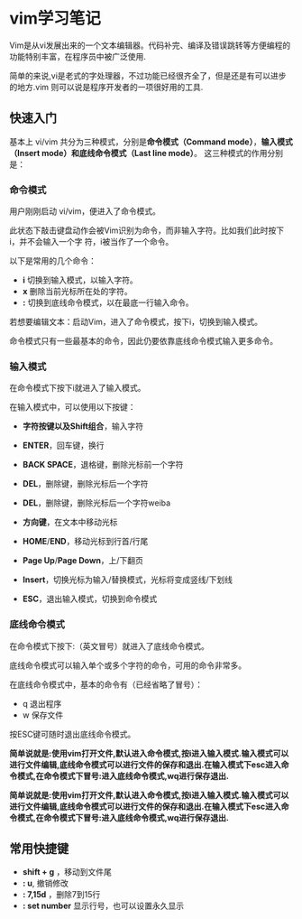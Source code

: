 # vim学习笔记

Vim是从vi发展出来的一个文本编辑器。代码补完、编译及错误跳转等方便编程的功能特别丰富，在程序员中被广泛使用.

简单的来说,vi是老式的字处理器，不过功能已经很齐全了，但是还是有可以进步的地方.vim 则可以说是程序开发者的一项很好用的工具.

## 快速入门

基本上 vi/vim 共分为三种模式，分别是**命令模式（Command mode）**，**输入模式（Insert mode）**和**底线命令模式（Last line mode）**。 这三种模式的作用分别是：

### 命令模式

用户刚刚启动 vi/vim，便进入了命令模式。

此状态下敲击键盘动作会被Vim识别为命令，而非输入字符。比如我们此时按下i，并不会输入一个字	符，i被当作了一个命令。

以下是常用的几个命令：

- **i** 切换到输入模式，以输入字符。
- **x** 删除当前光标所在处的字符。
- **:** 切换到底线命令模式，以在最底一行输入命令。

若想要编辑文本：启动Vim，进入了命令模式，按下i，切换到输入模式。

命令模式只有一些最基本的命令，因此仍要依靠底线命令模式输入更多命令。

### 输入模式

在命令模式下按下i就进入了输入模式。

在输入模式中，可以使用以下按键：

- **字符按键以及Shift组合**，输入字符
- **ENTER**，回车键，换行
- **BACK SPACE**，退格键，删除光标前一个字符
- **DEL**，删除键，删除光标后一个字符
- **DEL**，删除键，删除光标后一个字符weiba

- **方向键**，在文本中移动光标
- **HOME**/**END**，移动光标到行首/行尾
- **Page Up**/**Page Down**，上/下翻页
- **Insert**，切换光标为输入/替换模式，光标将变成竖线/下划线
- **ESC**，退出输入模式，切换到命令模式

### 底线命令模式

在命令模式下按下:（英文冒号）就进入了底线命令模式。

底线命令模式可以输入单个或多个字符的命令，可用的命令非常多。

在底线命令模式中，基本的命令有（已经省略了冒号）：

- q 退出程序
- w 保存文件

按ESC键可随时退出底线命令模式。

**简单说就是:使用vim打开文件,默认进入命令模式,按i进入输入模式.输入模式可以进行文件编辑,底线命令模式可以进行文件的保存和退出.在输入模式下esc进入命令模式,在命令模式下冒号:进入底线命令模式,wq进行保存退出.**

**简单说就是:使用vim打开文件,默认进入命令模式,按i进入输入模式.输入模式可以进行文件编辑,底线命令模式可以进行文件的保存和退出.在输入模式下esc进入命令模式,在命令模式下冒号:进入底线命令模式,wq进行保存退出.**

##  常用快捷键

* **shift + g** ，移动到文件尾
* **: u**, 撤销修改
* **: 7,15d** ，删除7到15行
* **: set number** 显示行号，也可以设置永久显示
